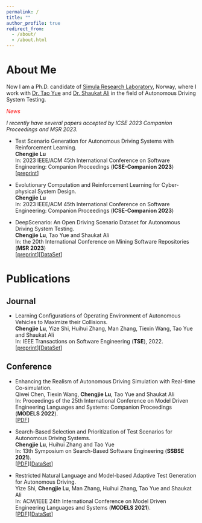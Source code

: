 ```yaml
---
permalink: /
title: ""
author_profile: true
redirect_from: 
  - /about/
  - /about.html
---
```


# About Me

Now I am a Ph.D. candidate of [Simula Research Laboratory](https://www.simula.no/people/chengjielu), Norway, where I work with [Dr. Tao Yue](https://www.simula.no/people/tao?f%5Bauthor%5D=2737) and [Dr. Shaukat Ali](https://www.simula.no/people/shaukat?f%5Bauthor%5D=2737) in the field of Autonomous Driving System Testing.

<!--  [University of Oslo](https://www.uio.no), Norway, and I work as a Research Fellow at -->

<!-- I received my B.Sc. degree in [College of Computer Science and Technology](https://cs.nuaa.edu.cn/) in June 2019 from [Nanjing University of Aeronautics and Astronautics](http://www.nuaa.edu.cn/). In the same year, I was admitted to study for a M.Sc. degree in Nanjing University of Aeronautics and Astronautics, under the supervision of Prof. Tao Yue. -->


*<font color=Red>*News*</font>*

*I recently have several papers accepted by ICSE 2023 Companion Proceedings and MSR 2023.*

- Test Scenario Generation for Autonomous Driving Systems with Reinforcement Learning.<br>
**Chengjie Lu**<br>
In: 2023 IEEE/ACM 45th International Conference on Software Engineering: Companion Proceedings (**ICSE-Companion 2023**)<br>
[[preprint](http://chengjie-lu.github.io/files/TSE___DeepCollision.pdf)]

- Evolutionary Computation and Reinforcement Learning for Cyber-physical System Design.<br>
**Chengjie Lu**<br>
In: 2023 IEEE/ACM 45th International Conference on Software Engineering: Companion Proceedings (**ICSE-Companion 2023**)<br>
<!-- [[preprint](http://chengjie-lu.github.io/files/TSE___DeepCollision.pdf)][[DataSet](https://github.com/simplexity-lab/DeepCollision)] -->

- DeepScenario: An Open Driving Scenario Dataset for Autonomous Driving System Testing.<br>
**Chengjie Lu**, Tao Yue and Shaukat Ali<br>
In: the 20th International Conference on Mining Software Repositories (**MSR 2023**)<br>
[[preprint](http://chengjie-lu.github.io/files/TSE___DeepCollision.pdf)][[DataSet](https://github.com/Simula-COMPLEX/DeepScenario)]



# Publications

## Journal

- Learning Configurations of Operating Environment of Autonomous Vehicles to Maximize their Collisions.<br>
**Chengjie Lu**, Yize Shi, Huihui Zhang, Man Zhang, Tiexin Wang, Tao Yue and Shaukat Ali<br>
In: IEEE Transactions on Software Engineering (**TSE**), 2022.<br>
[[preprint](http://chengjie-lu.github.io/files/TSE___DeepCollision.pdf)][[DataSet](https://github.com/simplexity-lab/DeepCollision)]

## Conference

- Enhancing the Realism of Autonomous Driving Simulation with Real-time Co-simulation.<br>
Qiwei Chen, Tiexin Wang, **Chengjie Lu**, Tao Yue and Shaukat Ali<br>
In: Proceedings of the 25th International Conference on Model Driven Engineering Languages and Systems: Companion Proceedings (**MODELS 2022**).<br>
[[PDF](http://chengjie-lu.github.io/files/MODELS_2022_Workshop.pdf)]

- Search-Based Selection and Prioritization of Test Scenarios for Autonomous Driving Systems.<br>
**Chengjie Lu**, Huihui Zhang and Tao Yue<br>
In: 13th Symposium on Search-Based Software Engineering (**SSBSE 2021**).<br>
[[PDF](http://chengjie-lu.github.io/files/Lu2021_Chapter_Search-BasedSelectionAndPriori.pdf)][[DataSet](https://github.com/simplexity-lab/SPECTRE)]

- Restricted Natural Language and Model-based Adaptive Test Generation for Autonomous Driving.<br>
Yize Shi, **Chengjie Lu**, Man Zhang, Huihui Zhang, Tao Yue and Shaukat Ali<br>
In: ACM/IEEE 24th International Conference on Model Driven Engineering Languages and Systems (**MODELS 2021**).<br>
[[PDF](http://chengjie-lu.github.io/files/LiveTCM_MODELS_2021.pdf)][[DataSet](https://github.com/simplexity-lab/LiveTCM)]


<!-- # Honors

- Outstanding Graduates Awards, 2022
- Merit Student Award, 2021
- The First Prize Scholarship, 2019, 2020, 2021
- Student Award for Research and Innovation, 2021 -->

